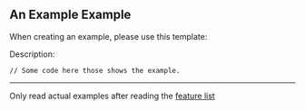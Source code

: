 ## An Example Example
When creating an example, please use this template:

Description:
```
// Some code here those shows the example.
```
---
Only read actual examples after reading the [feature list](https://github.com/msmith24-coding/Spark)

